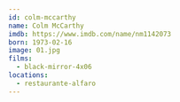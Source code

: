 ```yaml
---
id: colm-mccarthy
name: Colm McCarthy
imdb: https://www.imdb.com/name/nm1142073
born: 1973-02-16
image: 01.jpg
films:
  - black-mirror-4x06
locations:
  - restaurante-alfaro
---
```

